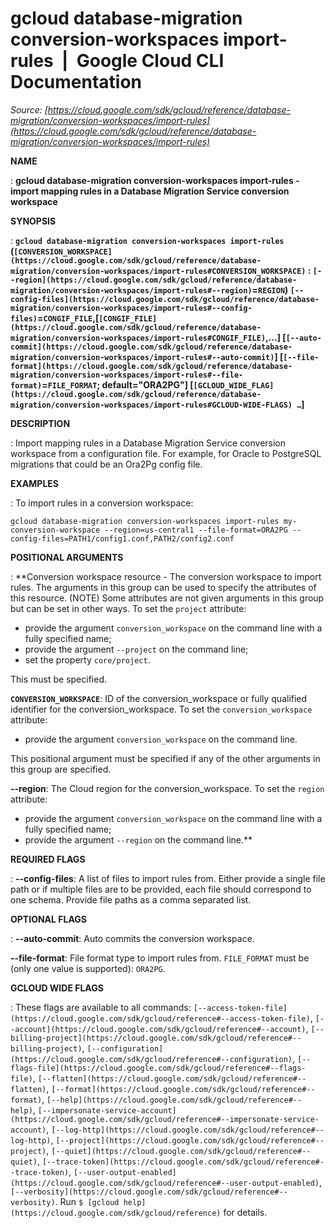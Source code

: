 # gcloud database-migration conversion-workspaces import-rules  |  Google Cloud CLI Documentation

*Source: [https://cloud.google.com/sdk/gcloud/reference/database-migration/conversion-workspaces/import-rules](https://cloud.google.com/sdk/gcloud/reference/database-migration/conversion-workspaces/import-rules)*

**NAME**

: **gcloud database-migration conversion-workspaces import-rules - import mapping rules in a Database Migration Service conversion workspace**

**SYNOPSIS**

: **`gcloud database-migration conversion-workspaces import-rules` (`[CONVERSION_WORKSPACE](https://cloud.google.com/sdk/gcloud/reference/database-migration/conversion-workspaces/import-rules#CONVERSION_WORKSPACE)` : `[--region](https://cloud.google.com/sdk/gcloud/reference/database-migration/conversion-workspaces/import-rules#--region)`=`REGION`) `[--config-files](https://cloud.google.com/sdk/gcloud/reference/database-migration/conversion-workspaces/import-rules#--config-files)`=`CONGIF_FILE`,[`[CONGIF_FILE](https://cloud.google.com/sdk/gcloud/reference/database-migration/conversion-workspaces/import-rules#CONGIF_FILE)`,…] [`[--auto-commit](https://cloud.google.com/sdk/gcloud/reference/database-migration/conversion-workspaces/import-rules#--auto-commit)`] [`[--file-format](https://cloud.google.com/sdk/gcloud/reference/database-migration/conversion-workspaces/import-rules#--file-format)`=`FILE_FORMAT`; default="ORA2PG"] [`[GCLOUD_WIDE_FLAG](https://cloud.google.com/sdk/gcloud/reference/database-migration/conversion-workspaces/import-rules#GCLOUD-WIDE-FLAGS) …`]**

**DESCRIPTION**

: Import mapping rules in a Database Migration Service conversion workspace from a
configuration file. For example, for Oracle to PostgreSQL migrations that could
be an Ora2Pg config file.

**EXAMPLES**

: To import rules in a conversion workspace:

```
gcloud database-migration conversion-workspaces import-rules my-conversion-workspace --region=us-central1 --file-format=ORA2PG --config-files=PATH1/config1.conf,PATH2/config2.conf
```

**POSITIONAL ARGUMENTS**

: **Conversion workspace resource - The conversion workspace to import rules. The
arguments in this group can be used to specify the attributes of this resource.
(NOTE) Some attributes are not given arguments in this group but can be set in
other ways.
To set the `project` attribute:

- provide the argument `conversion_workspace` on the command line with
a fully specified name;
- provide the argument `--project` on the command line;
- set the property `core/project`.

This must be specified.

**`CONVERSION_WORKSPACE`**:
ID of the conversion_workspace or fully qualified identifier for the
conversion_workspace.
To set the `conversion_workspace` attribute:

- provide the argument `conversion_workspace` on the command line.

This positional argument must be specified if any of the other arguments in this
group are specified.

**--region**:
The Cloud region for the conversion_workspace.
To set the `region` attribute:

- provide the argument `conversion_workspace` on the command line with
a fully specified name;
- provide the argument `--region` on the command line.**

**REQUIRED FLAGS**

: **--config-files**:
A list of files to import rules from. Either provide a single file path or if
multiple files are to be provided, each file should correspond to one schema.
Provide file paths as a comma separated list.

**OPTIONAL FLAGS**

: **--auto-commit**:
Auto commits the conversion workspace.

**--file-format**:
File format type to import rules from. `FILE_FORMAT` must
be (only one value is supported): `ORA2PG`.

**GCLOUD WIDE FLAGS**

: These flags are available to all commands: `[--access-token-file](https://cloud.google.com/sdk/gcloud/reference#--access-token-file)`,
`[--account](https://cloud.google.com/sdk/gcloud/reference#--account)`, `[--billing-project](https://cloud.google.com/sdk/gcloud/reference#--billing-project)`,
`[--configuration](https://cloud.google.com/sdk/gcloud/reference#--configuration)`,
`[--flags-file](https://cloud.google.com/sdk/gcloud/reference#--flags-file)`,
`[--flatten](https://cloud.google.com/sdk/gcloud/reference#--flatten)`, `[--format](https://cloud.google.com/sdk/gcloud/reference#--format)`, `[--help](https://cloud.google.com/sdk/gcloud/reference#--help)`, `[--impersonate-service-account](https://cloud.google.com/sdk/gcloud/reference#--impersonate-service-account)`,
`[--log-http](https://cloud.google.com/sdk/gcloud/reference#--log-http)`,
`[--project](https://cloud.google.com/sdk/gcloud/reference#--project)`, `[--quiet](https://cloud.google.com/sdk/gcloud/reference#--quiet)`, `[--trace-token](https://cloud.google.com/sdk/gcloud/reference#--trace-token)`, `[--user-output-enabled](https://cloud.google.com/sdk/gcloud/reference#--user-output-enabled)`,
`[--verbosity](https://cloud.google.com/sdk/gcloud/reference#--verbosity)`.
Run `$ [gcloud help](https://cloud.google.com/sdk/gcloud/reference)` for details.